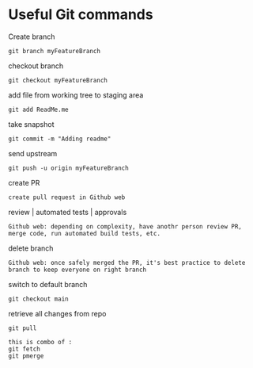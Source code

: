 # Useful Git commands

Create branch
```
git branch myFeatureBranch
```

checkout branch
```
git checkout myFeatureBranch
```

add file from working tree to staging area
```
git add ReadMe.me
```

take snapshot
```
git commit -m "Adding readme"
```

send upstream
```
git push -u origin myFeatureBranch
```

create PR
```
create pull request in Github web
```

review | automated tests | approvals
```
Github web: depending on complexity, have anothr person review PR, merge code, run automated build tests, etc.
```

delete branch
```
Github web: once safely merged the PR, it's best practice to delete branch to keep everyone on right branch
```

switch to default branch
```
git checkout main
```

retrieve all changes from repo
```
git pull

this is combo of : 
git fetch
git pmerge
```



